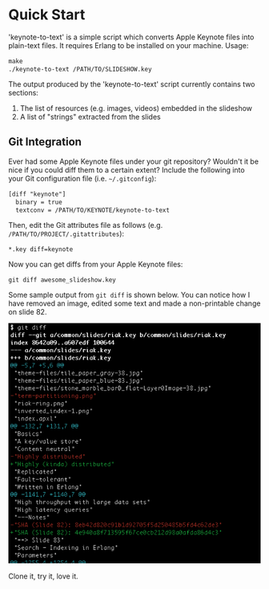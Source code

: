 # Quick Start

'keynote-to-text' is a simple script which converts Apple Keynote files into plain-text files. It requires Erlang to be installed on your machine. Usage:

    make
    ./keynote-to-text /PATH/TO/SLIDESHOW.key

The output produced by the 'keynote-to-text' script currently contains two sections:

1. The list of resources (e.g. images, videos) embedded in the slideshow
2. A list of "strings" extracted from the slides

## Git Integration

Ever had some Apple Keynote files under your git repository? Wouldn't it be nice if you could diff them to a certain extent? Include the following into your Git configuration file (i.e. `~/.gitconfig`):

    [diff "keynote"]
      binary = true
      textconv = /PATH/TO/KEYNOTE/keynote-to-text

Then, edit the Git attributes file as follows (e.g. `/PATH/TO/PROJECT/.gitattributes`):

    *.key diff=keynote

Now you can get diffs from your Apple Keynote files:

    git diff awesome_slideshow.key

Some sample output from `git diff` is shown below. You can notice how I have removed an image, edited some text and made a non-printable change on slide 82.

![Git Diff Sample Output](/screenshots/riak-diffs.png "Git Diff Sample Output")

Clone it, try it, love it.
